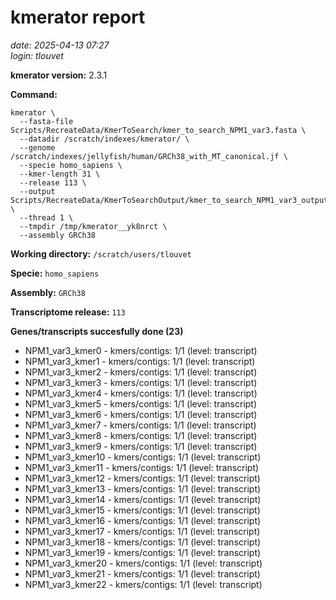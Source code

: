 # kmerator report
*date: 2025-04-13 07:27*  
*login: tlouvet*

**kmerator version:** 2.3.1

**Command:**

```
kmerator \
  --fasta-file Scripts/RecreateData/KmerToSearch/kmer_to_search_NPM1_var3.fasta \
  --datadir /scratch/indexes/kmerator/ \
  --genome /scratch/indexes/jellyfish/human/GRCh38_with_MT_canonical.jf \
  --specie homo_sapiens \
  --kmer-length 31 \
  --release 113 \
  --output Scripts/RecreateData/KmerToSearchOutput/kmer_to_search_NPM1_var3_output \
  --thread 1 \
  --tmpdir /tmp/kmerator__yk8nrct \
  --assembly GRCh38
```

**Working directory:** `/scratch/users/tlouvet`

**Specie:** `homo_sapiens`

**Assembly:** `GRCh38`

**Transcriptome release:** `113`

**Genes/transcripts succesfully done (23)**

- NPM1_var3_kmer0 - kmers/contigs: 1/1 (level: transcript)
- NPM1_var3_kmer1 - kmers/contigs: 1/1 (level: transcript)
- NPM1_var3_kmer2 - kmers/contigs: 1/1 (level: transcript)
- NPM1_var3_kmer3 - kmers/contigs: 1/1 (level: transcript)
- NPM1_var3_kmer4 - kmers/contigs: 1/1 (level: transcript)
- NPM1_var3_kmer5 - kmers/contigs: 1/1 (level: transcript)
- NPM1_var3_kmer6 - kmers/contigs: 1/1 (level: transcript)
- NPM1_var3_kmer7 - kmers/contigs: 1/1 (level: transcript)
- NPM1_var3_kmer8 - kmers/contigs: 1/1 (level: transcript)
- NPM1_var3_kmer9 - kmers/contigs: 1/1 (level: transcript)
- NPM1_var3_kmer10 - kmers/contigs: 1/1 (level: transcript)
- NPM1_var3_kmer11 - kmers/contigs: 1/1 (level: transcript)
- NPM1_var3_kmer12 - kmers/contigs: 1/1 (level: transcript)
- NPM1_var3_kmer13 - kmers/contigs: 1/1 (level: transcript)
- NPM1_var3_kmer14 - kmers/contigs: 1/1 (level: transcript)
- NPM1_var3_kmer15 - kmers/contigs: 1/1 (level: transcript)
- NPM1_var3_kmer16 - kmers/contigs: 1/1 (level: transcript)
- NPM1_var3_kmer17 - kmers/contigs: 1/1 (level: transcript)
- NPM1_var3_kmer18 - kmers/contigs: 1/1 (level: transcript)
- NPM1_var3_kmer19 - kmers/contigs: 1/1 (level: transcript)
- NPM1_var3_kmer20 - kmers/contigs: 1/1 (level: transcript)
- NPM1_var3_kmer21 - kmers/contigs: 1/1 (level: transcript)
- NPM1_var3_kmer22 - kmers/contigs: 1/1 (level: transcript)
